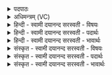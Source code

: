 <details><summary>पदपाठः</summary>

चत॑स्रः। च॒। मे॒। अ॒ष्टौ। च॒। मे॒। अ॒ष्टौ। च॒। मे॒। द्वाद॑श। च॒। मे॒। द्वाद॑श। च॒। मे॒। षोड॑श। च॒। मे॒। षोड॑श। च॒। मे॒। वि॒ꣳश॒तिः। च॒। मे॒। वि॒ꣳश॒तिः। च॒। मे॒। चतु॑र्विꣳशति॒रिति॒ चतुः॑ऽविꣳशतिः। च॒। मे॒। चतु॑र्विꣳशति॒रिति॒ चतुः॑ऽविꣳशतिः। च॒। मे॒। अ॒ष्टावि॑ꣳशति॒रित्य॒ष्टाऽविꣳशतिः। च॒। मे॒। अ॒ष्टावि॑ꣳशति॒रित्य॒ष्टाऽवि॑ꣳशतिः। च॒। मे॒। द्वात्रि॑ꣳशत्। च॒। मे॒। द्वात्रि॑ꣳशत्। च॒। मे॒। षट्त्रि॑ꣳश॒दिति॒ षट्ऽत्रि॑ꣳशत्। च॒। मे॒। षट्त्रि॑ꣳश॒दिति॒ षट्ऽत्रि॑ꣳशत्। च॒। मे॒। च॒त्वा॒रि॒ꣳशत्। च॒। मे॒। च॒त्वा॒रि॒ꣳशत्। च॒। मे॒। चतु॑श्चत्वारिꣳश॒दिति॒ चतुः॑ऽचत्वारिꣳशत्। च॒। मे॒। चतु॑श्चत्वारिꣳश॒दिति॒ चतुः॑ऽचत्वारिꣳशत्। च॒। मे॒। अ॒ष्टाच॑त्वारिꣳश॒दित्य॒ष्टाऽच॑त्वारिꣳशत्। च॒। मे॒। य॒ज्ञेन॑। क॒ल्प॒न्ता॒म्। २५।
</details>

<details><summary>अधिमन्त्रम् (VC)</summary>

- समाङ्कगणितविद्याविदात्मा देवता
- पूर्वदेवा ऋषयः
- भुरिक् पङ्क्तिः
- पञ्चमः
</details>

<details><summary>हिन्दी - स्वामी दयानन्द सरस्वती  - विषयः</summary>

अब सम अङ्कों के गणित विषय को अगले मन्त्र में कहा है ॥
</details>

<details><summary>हिन्दी - स्वामी दयानन्द सरस्वती  - पदार्थः</summary>

पदार्थान्वयभाषाः -  (यज्ञेन) मेल करने अर्थात् योग करने में (मे) मेरी (चतस्रः) चार संख्या (च) और चारि संख्या (मे) मेरी (अष्टौ) आठ संख्या (च) फिर (मे) मेरी (अष्टौ) आठ संख्या (च) और चारि (मे) मेरी (द्वादश) बारह (च) फिर (मे) मेरी (द्वादश) बारह (च) और चारि (मे) मेरी (षोडश) सोलह (च) फिर (मे) मेरी (षोडश) सोलह (च) और चारि (मे) मेरी (विंशतिः) बीस (च) फिर (मे) मेरी (विंशतिः) बीस (च) और चारि (मे) मेरी (चतुर्विंशतिः) चौबीस (च) फिर (मे) मेरी (चतुर्विंशतिः) चौबीस (च) और चारि (मे) मेरी (अष्टाविंशतिः) अट्ठाईस (च) फिर (मे) मेरी (अष्टाविंशतिः) अट्ठाईस (च) और चारि (मे) मेरी (द्वात्रिंशत्) बत्तीस (च) फिर (मे) मेरी (द्वात्रिंशत्) बत्तीस (च) चारि (मे) मेरी (षट्त्रिंशत्) छत्तीस (च) फिर (मे) मेरी (षट्त्रिंशत्) छत्तीस (च) और चारि (मे) मेरी (चत्वारिंशत्) चालीस (च) फिर (मे) मेरी (चत्वारिंशत्) चालीस (च) और चारि (मे) मेरी (चतुश्चत्वारिंशत्) चवालीस (च) फिर (मे) मेरी (चतुश्चत्वारिंशत्) चवालीस (च) और चारि (मे) मेरी (अष्टाचत्वारिंशत्) अड़तालीस (च) आगे भी उक्तविधि से संख्या (कल्पन्ताम्) समर्थ हों, यह प्रथम योगपक्ष है ॥१ ॥२५ ॥ अब दूसरा−(यज्ञेन) योग से विपरीत दानरूप वियोगमार्ग से विपरीत संगृहीत (च) और संख्या चारि-चारि के वियोग से जैसे (मे) मेरी (कल्पन्ताम्) समर्थ हों वैसे (मे) मेरी (अष्टाचत्वारिंशत्) अड़तालीस (च) चारि के वियोग से (मे) मेरी (चतुश्चत्वारिंशत्) चवालीस (च) फिर (मे) मेरी (चतुश्चत्वारिंशत्) चवालीस (च) चारि के वियोग से (मे) मेरी (चत्वारिंशत्) चालीस (च) फिर (मे) मेरी (चत्वारिंशत्) चालीस (च) चारि के वियोग से (मे) मेरी (षट्त्रिंशत्) छत्तीस (च) फिर (मे) मेरी (षट्त्रिंशत्) छत्तीस (च) चारि के वियोग से (मे) मेरी (द्वात्रिंशत्) बत्तीस इस प्रकार सब संख्याओं में जानना चाहिये। यह वियोग से दूसरा पक्ष है ॥२ ॥२५ ॥ अब तीसरा पक्ष−(मे) मेरी (चतस्रः) चारि संख्या (च) और (मे) मेरी (अष्टौ) आठ (च) परस्पर गुणी, (मे) मेरी (अष्टौ) आठ (च) और (मे) मेरी (द्वादश) बारह (च) परस्पर गुणी, (मे) मेरी (द्वादश) बारह (च) और (मे) मेरी (षोडश) सोलह (च) परस्पर गुणी, (मे) मेरी (षोडश) सोलह (च) और (मे) मेरी (विंशतिः) बीस (च) परस्पर गुणी, इस प्रकार संख्या आगे भी (यज्ञेन) उक्त वार-वार गुणन से (कल्पन्ताम्) समर्थ हों। यह गुणनविषय से तीसरा पक्ष है ॥३ ॥२५ ॥
</details>

<details><summary>हिन्दी - स्वामी दयानन्द सरस्वती  - भावार्थः</summary>

भावार्थभाषाः -  पिछले मन्त्र में एक संख्या को लेकर दो के योग वियोग से विषम संख्या कही। इससे पूर्व मन्त्र में क्रम से आई हुई एक, दो, तीन संख्या को छोड़ इस मन्त्र में चारि के योग वा वियोग से चौथी संख्या को लेकर सम संख्या प्रतिपादन किई। इन दोनों मन्त्रों से विषम संख्या और सम संख्याओं का भेद जानके बुद्धि के अनुकूल कल्पना से सब गणित विद्या जाननी चाहिये ॥२५ ॥
</details>

<details><summary>संस्कृत - स्वामी दयानन्द सरस्वती  - विषयः</summary>

अथ समाङ्कगणितविषयमाह ॥
</details>

<details><summary>संस्कृत - स्वामी दयानन्द सरस्वती  - पदार्थः</summary>

पदार्थान्वयभाषाः -  यज्ञेन सङ्गतिकरणेन मे चतस्रः—चतुःसंख्या च-चतस्रो मेऽष्टौ, च-पुनर्मे अष्टौ-च-चतस्रो मे द्वादश, च-पुनर्मे द्वादश च-चतस्रो मे षोडश, च-पुनर्मे षोडश च-चतस्रो मे विंशतिः, च-पुनर्मे विंशतिश्च-चतस्रो मे चतुर्विंशतिः, च-पुनर्मे चतुर्विंशतिश्च-चतस्रो मेऽष्टाविंशतिः, च-पुनर्मेऽष्टाविंशतिश्च-चतस्रो मे द्वात्रिंशत्, च-पुनर्मे द्वात्रिंशच्च-चतस्रो मे षट्त्रिंशच्च-पुनर्मे षट्त्रिंशच्च-चतस्रो मे चत्वारिंशत्, च-पुनर्मे चत्वारिंशच्च-चतस्रो मे चतुश्चत्वारिंशत्, च पुनर्मे चतुश्चत्वारिंशच्च-चतस्रो मेऽष्टाचत्वारिंशत् चादग्रेऽपि पूर्वोक्तविधिना संख्याः कल्पन्ताम् ॥ इत्येको योगपक्षः ॥१ ॥२५ ॥ अथ द्वितीयः—यज्ञेन योगतो विपरीतेन दानरूपेण वियोगमार्गेण विपरीताः संगृहीताश्चान्यान्या संख्या चतुर्णां वियोगेन यथा मे कल्पन्तां तथा मेऽष्टाचत्वारिंशच्च-चतुर्णां दानेन वियोगेन मे चतुश्चत्वारिंशत् च-पुनर्मे चतुश्चत्वारिंशच्च-चतुर्णां वियोगेन मे चत्वारिंशत् च-पुनर्मे चत्वारिंशच्च-चतुर्णां वियोगेन मे षट्त्रिंशत् च-पुनर्मे षट्त्रिंशच्च-चतुर्णां वियोगेन मे द्वात्रिंशदेवं सर्वत्र ॥ इति वियोगेन द्वितीयः पक्षः ॥२ ॥२५ ॥ अथ तृतीयः—मे चतस्रश्च मेऽष्टौ च, मेऽष्टौ च मे द्वादश च, मे द्वादश च मे षोडश च, मे षोडश च मे विंशतिश्चैवंविधाः संख्या अग्रेऽपि यज्ञेन उक्तपुनःपुनर्योगेन गुणनेन कल्पन्तां समर्था भवन्तु, इति गुणनविषयेण तृतीयः पक्षः ॥३ ॥२५ ॥
</details>

<details><summary>संस्कृत - स्वामी दयानन्द सरस्वती  - भावार्थः</summary>

भावार्थभाषाः -  पूर्वस्मिन्नेकां संख्यां संगृह्य द्वयोर्योगवियोगाभ्यां विषमाः संख्याः प्रतिपादिताः। अतः पूर्वत्र क्रमेणागतैकद्वित्रिसंख्या विहायात्र मन्त्रे चतसॄणां योगेन वियोगेन वा चतुःसंख्यामारभ्य समसंख्याः प्रतिपादिताः। अनेन मन्त्रद्वयेन विषमसंख्यानां समसंख्यानाञ्च भेदान् विज्ञाय यथाबुद्धिकल्पनया सर्वा गणितविद्या विज्ञातव्याः ॥२५ ॥
</details>